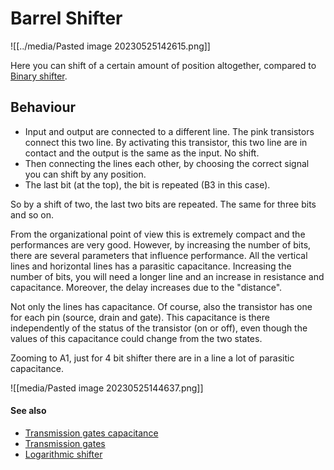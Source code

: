 # Barrel Shifter
![[../media/Pasted image 20230525142615.png]]

Here you can shift of a certain amount of position altogether, compared to [Binary shifter](binary-shifter.md). 

## Behaviour
- Input and output are connected to a different line. The pink transistors connect this two line. By activating this transistor, this two line are in contact and the output is the same as the input. No shift.
- Then connecting the lines each other, by choosing the correct signal you can shift by any position.
- The last bit (at the top), the bit is repeated (B3 in this case).

So by a shift of two, the last two bits are repeated. The same for three bits and so on. 

From the organizational point of view this is extremely compact and the performances are very good. However, by increasing the number of bits, there are several parameters that influence performance. All the vertical lines and horizontal lines has a parasitic capacitance. Increasing the number of bits, you will need a longer line and an increase in resistance and capacitance.
Moreover, the delay increases due to the "distance".

Not only the lines has capacitance. Of course, also the transistor has one for each pin (source, drain and gate). This capacitance is there independently of the status of the transistor (on or off), even though the values of this capacitance could change from the two states.

Zooming to A1, just for 4 bit shifter there are in a line a lot of parasitic capacitance.

![[media/Pasted image 20230525144637.png]]

#### See also
- [Transmission gates capacitance](transmission-gates-capacitance.md)
- [Transmission gates](transmission-gates.md)
- [Logarithmic shifter](logarithmic-shifter.md)
